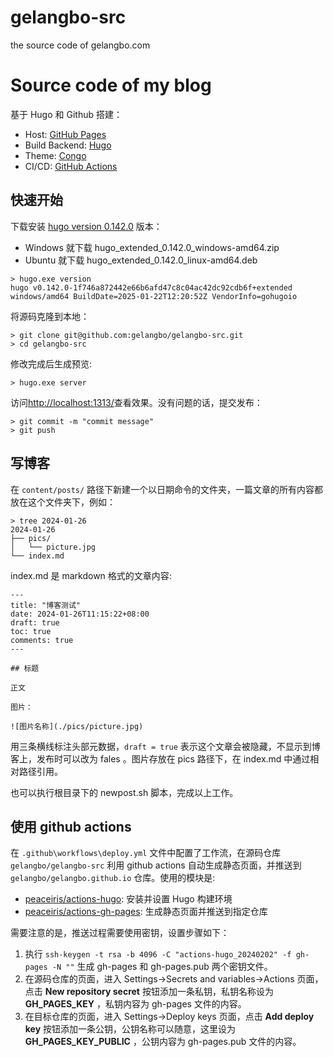 # gelangbo-src

the source code of gelangbo.com

# Source code of my blog

基于 Hugo 和 Github 搭建：

- Host: [GitHub Pages](https://pages.github.com/)
- Build Backend: [Hugo](https://gohugo.io/)
- Theme: [Congo](https://jpanther.github.io/congo/)
- CI/CD: [GitHub Actions](https://github.com/features/actions)

## 快速开始

下载安装 [hugo version 0.142.0](https://github.com/gohugoio/hugo/releases/tag/v0.142.0) 版本：

- Windows 就下载 hugo_extended_0.142.0_windows-amd64.zip
- Ubuntu 就下载 hugo_extended_0.142.0_linux-amd64.deb

```
> hugo.exe version
hugo v0.142.0-1f746a872442e66b6afd47c8c04ac42dc92cdb6f+extended windows/amd64 BuildDate=2025-01-22T12:20:52Z VendorInfo=gohugoio
```

将源码克隆到本地：

```
> git clone git@github.com:gelangbo/gelangbo-src.git
> cd gelangbo-src
```

修改完成后生成预览:

```
> hugo.exe server
```

访问<http://localhost:1313/>查看效果。没有问题的话，提交发布：

```
> git commit -m "commit message"
> git push
```

## 写博客

在 `content/posts/` 路径下新建一个以日期命令的文件夹，一篇文章的所有内容都放在这个文件夹下，例如：

```
> tree 2024-01-26
2024-01-26
├── pics/
│   └── picture.jpg
└── index.md
```

index.md 是 markdown 格式的文章内容:

```
---
title: "博客测试"
date: 2024-01-26T11:15:22+08:00
draft: true
toc: true
comments: true
---

## 标题

正文

图片：

![图片名称](./pics/picture.jpg)
```

用三条横线标注头部元数据，`draft = true` 表示这个文章会被隐藏，不显示到博客上，发布时可以改为 fales 。图片存放在 pics 路径下，在 index.md 中通过相对路径引用。

也可以执行根目录下的 newpost.sh 脚本，完成以上工作。

## 使用 github actions

在 `.github\workflows\deploy.yml` 文件中配置了工作流，在源码仓库 `gelangbo/gelangbo-src` 利用 github actions 自动生成静态页面，并推送到 `gelangbo/gelangbo.github.io` 仓库。使用的模块是:

- [peaceiris/actions-hugo](https://github.com/peaceiris/actions-hugo): 安装并设置 Hugo 构建环境
- [peaceiris/actions-gh-pages](https://github.com/peaceiris/actions-gh-pages): 生成静态页面并推送到指定仓库

需要注意的是，推送过程需要使用密钥，设置步骤如下：

1. 执行 `ssh-keygen -t rsa -b 4096 -C "actions-hugo_20240202" -f gh-pages -N ""` 生成 gh-pages 和 gh-pages.pub 两个密钥文件。
2. 在源码仓库的页面，进入 Settings->Secrets and variables->Actions 页面，点击 **New repository secret** 按钮添加一条私钥，私钥名称设为 **GH_PAGES_KEY** ，私钥内容为 gh-pages 文件的内容。
3. 在目标仓库的页面，进入 Settings->Deploy keys 页面，点击 **Add deploy key** 按钮添加一条公钥，公钥名称可以随意，这里设为 **GH_PAGES_KEY_PUBLIC** ，公钥内容为 gh-pages.pub 文件的内容。